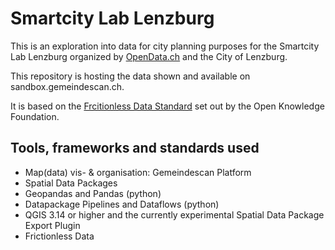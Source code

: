 # Smartcity Lab Lenzburg

This is an exploration into data for city planning purposes for the Smartcity Lab Lenzburg organized by [OpenData.ch](https://opendata.ch/2020/10/smart-cities-on-the-rise/) and the City of Lenzburg.

This repository is hosting the data shown and available on sandbox.gemeindescan.ch.

It is based on the [Frcitionless Data Standard](https://frictionlessdata.io) set out by the Open Knowledge Foundation.

## Tools, frameworks and standards used

- Map(data) vis- & organisation: Gemeindescan Platform
- Spatial Data Packages
- Geopandas and Pandas (python)
- Datapackage Pipelines and Dataflows (python)
- QGIS 3.14 or higher and the currently experimental Spatial Data Package Export Plugin
- Frictionless Data